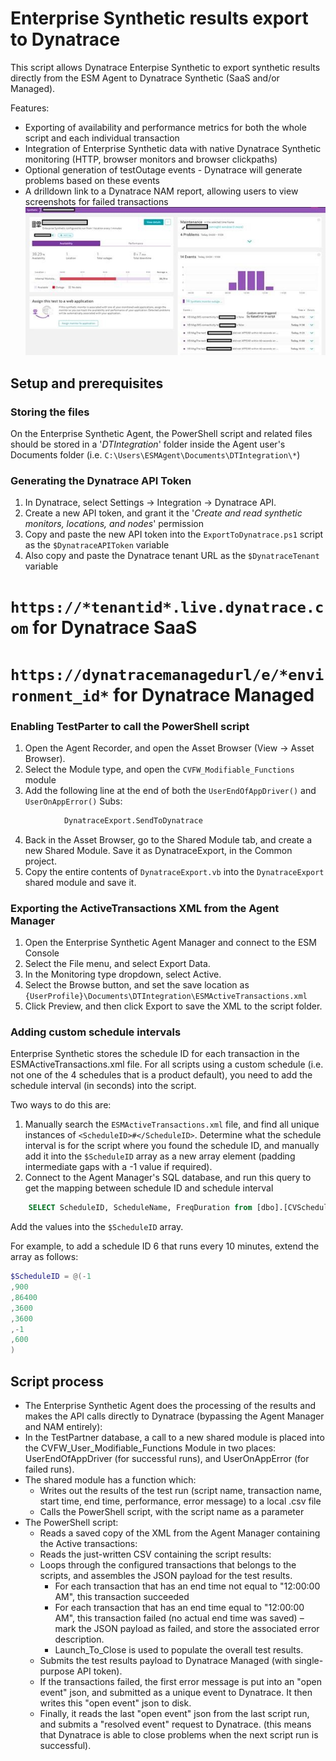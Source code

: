 # Enterprise Synthetic results export to Dynatrace

This script allows Dynatrace Enterpise Synthetic to export synthetic results directly from the ESM Agent to Dynatrace Synthetic (SaaS and/or Managed).

Features:
* Exporting of availability and performance metrics for both the whole script and each individual transaction
* Integration of Enterprise Synthetic data with native Dynatrace Synthetic monitoring (HTTP, browser monitors and browser clickpaths)
* Optional generation of testOutage events - Dynatrace will generate problems based on these events
* A drilldown link to a Dynatrace NAM report, allowing users to view screenshots for failed transactions
![Enterprise Synthetic results appearing in Dynatrace, including resolved problems, maintenance windows, and error messages](/images/demo_problems_and_maintenance.jpg)

## Setup and prerequisites

### Storing the files
On the Enterprise Synthetic Agent, the PowerShell script and related files should be stored in a '*DTIntegration*' folder inside the Agent user's Documents folder (i.e. `C:\Users\ESMAgent\Documents\DTIntegration\*`)

### Generating the Dynatrace API Token
1. In Dynatrace, select Settings -> Integration -> Dynatrace API.
2. Create a new API token, and grant it the '*Create and read synthetic monitors, locations, and nodes*' permission
3. Copy and paste the new API token into the `ExportToDynatrace.ps1` script as the `$DynatraceAPIToken` variable
4. Also copy and paste the Dynatrace tenant URL as the ```$DynatraceTenant``` variable
  # `https://*tenantid*.live.dynatrace.com` for Dynatrace SaaS
  # `https://dynatracemanagedurl/e/*environment_id*` for Dynatrace Managed

### Enabling TestParter to call the PowerShell script
1. Open the Agent Recorder, and open the Asset Browser (View -> Asset Browser).
2. Select the Module type, and open the `CVFW_Modifiable_Functions` module
3. Add the following line at the end 
      of both the `UserEndOfAppDriver()` and `UserOnAppError()` Subs:
```vb
            DynatraceExport.SendToDynatrace
```
4. Back in the Asset Browser, go to the Shared Module tab, and create a new Shared Module. Save it as DynatraceExport, in the Common project. 
5. Copy the entire contents of `DynatraceExport.vb` into the `DynatraceExport` shared module and save it.

### Exporting the ActiveTransactions XML from the Agent Manager

1. Open the Enterprise Synthetic Agent Manager and connect to the ESM Console
2. Select the File menu, and select Export Data.
3. In the Monitoring type dropdown, select Active.
4. Select the Browse button, and set the save location as `{UserProfile}\Documents\DTIntegration\ESMActiveTransactions.xml`
5. Click Preview, and then click Export to save the XML to the script folder.

### Adding custom schedule intervals

Enterprise Synthetic stores the schedule ID for each transaction in the ESMActiveTransactions.xml file. For all scripts using a custom schedule
(i.e. not one of the 4 schedules that is a product default), you need to add the schedule interval (in seconds) into the script.

Two ways to do this are:
1. Manually search the `ESMActiveTransactions.xml` file, and find all unique instances of `<ScheduleID>#</ScheduleID>`. Determine what the schedule interval is for the script where you found the schedule ID, and manually add it into the `$ScheduleID` array as a new array element (padding intermediate gaps with a -1 value if required).
2. Connect to the Agent Manager's SQL database, and run this query to get the mapping between schedule ID and schedule interval
```sql
    SELECT ScheduleID, ScheduleName, FreqDuration from [dbo].[CVSchedule] ORDER BY ScheduleID
```
   Add the values into the `$ScheduleID` array.

For example, to add a schedule ID 6 that runs every 10 minutes, extend the array as follows:
```powershell
$ScheduleID = @(-1
,900
,86400
,3600
,3600
,-1
,600
)
```

## Script process
* The Enterprise Synthetic Agent does the processing of the results and makes the API calls directly to Dynatrace (bypassing the Agent Manager and NAM entirely):
* In the TestPartner database, a call to a new shared module is placed into the CVFW_User_Modifiable_Functions Module in two places: UserEndOfAppDriver (for successful runs), and UserOnAppError (for failed runs).
* The shared module has a function which:
  * Writes out the results of the test run (script name, transaction name, start time, end time, performance, error message) to a local .csv file
  * Calls the PowerShell script, with the script name as a parameter
* The PowerShell script:
  * Reads a saved copy of the XML from the Agent Manager containing the Active transactions:
  * Reads the just-written CSV containing the script results:
  * Loops through the configured transactions that belongs to the scripts, and assembles the JSON payload for the test results.
    * For each transaction that has an end time not equal to "12:00:00 AM", this transaction succeeded
    * For each transaction that has an end time equal to "12:00:00 AM", this transaction failed (no actual end time was saved) – mark the JSON payload as failed, and store the associated error description.
    * Launch_To_Close is used to populate the overall test results.
  * Submits the test results payload to Dynatrace Managed (with single-purpose API token).
  * If the transactions failed, the first error message is put into an "open event" json, and submitted as a unique event to Dynatrace. It then writes this "open event" json to disk.
  * Finally, it reads the last "open event" json from the last script run, and submits a "resolved event" request to Dynatrace. (this means that Dynatrace is able to close problems when the next script run is successful).
